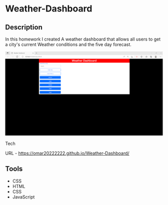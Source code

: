 # Weather-Dashboard

## Description 
In this homework I created A weather dashboard that allows all users to get a city's current Weather conditions and the five day forecast. 

![Weather-Dashboard](Assets/images/Screenshot%202022-10-31%20180720.png)

Tech

URL - https://omar20222222.github.io/Weather-Dashboard/

## Tools

- CSS 
- HTML
- CSS
- JavaScript